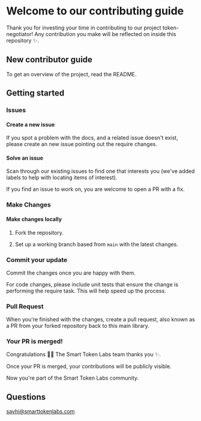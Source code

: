 # Welcome to our contributing guide <!-- omit in toc -->

Thank you for investing your time in contributing to our project token-negotiator! Any contribution you make will be reflected on inside this repository :sparkles:. 

## New contributor guide

To get an overview of the project, read the README. 

## Getting started

### Issues

#### Create a new issue

If you spot a problem with the docs, and a related issue doesn't exist, please create an new issue pointing out the require changes.

#### Solve an issue

Scan through our existing issues to find one that interests you (we've added labels to help with locating items of interest).

If you find an issue to work on, you are welcome to open a PR with a fix.

### Make Changes

#### Make changes locally

1. Fork the repository.

2. Set up a working branch based from `main` with the latest changes.

### Commit your update

Commit the changes once you are happy with them.

For code changes, please include unit tests that ensure the change is performing the require task. This will help speed up the process.

### Pull Request

When you're finished with the changes, create a pull request, also known as a PR from your forked repository back to this main library.

### Your PR is merged!

Congratulations :tada::tada: The Smart Token Labs team thanks you :sparkles:. 

Once your PR is merged, your contributions will be publicly visible.

Now you're part of the Smart Token Labs community.

## Questions

sayhi@smarttokenlabs.com

